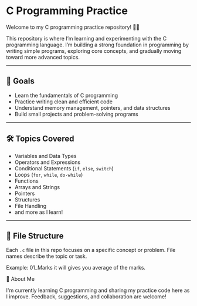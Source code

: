 # C Programming Practice

Welcome to my C programming practice repository! 👨‍💻

This repository is where I’m learning and experimenting with the C programming language. I’m building a strong foundation in programming by writing simple programs, exploring core concepts, and gradually moving toward more advanced topics.

---

## 🚀 Goals

- Learn the fundamentals of C programming
- Practice writing clean and efficient code
- Understand memory management, pointers, and data structures
- Build small projects and problem-solving programs

---

## 🛠 Topics Covered

- Variables and Data Types
- Operators and Expressions
- Conditional Statements (`if`, `else`, `switch`)
- Loops (`for`, `while`, `do-while`)
- Functions
- Arrays and Strings
- Pointers
- Structures
- File Handling
- and more as I learn!

---

## 📁 File Structure

Each `.c` file in this repo focuses on a specific concept or problem. File names describe the topic or task.

Example: 01_Marks it will gives you average of the marks.

📌 About Me

I'm currently learning C programming and sharing my practice code here as I improve. Feedback, suggestions, and collaboration are welcome!
